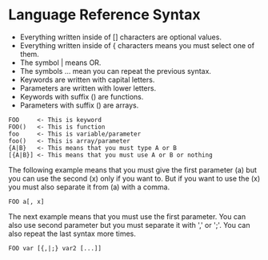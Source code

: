 Language Reference Syntax
=========================

+ Everything written inside of [] characters are optional values.
+ Everything written inside of { characters means you must select one of them.
+ The symbol | means OR.
+ The symbols ... mean you can repeat the previous syntax.
+ Keywords are written with capital letters.
+ Parameters are written with lower letters.
+ Keywords with suffix () are functions.
+ Parameters with suffix () are arrays.

~~~
FOO     <- This is keyword
FOO()   <- This is function
foo     <- This is variable/parameter
foo()   <- This is array/parameter
{A|B}   <- This means that you must type A or B
[{A|B}] <- This means that you must use A or B or nothing
~~~

The following example means that you must give the first parameter (a) but you can use the second (x)
only if you want to. But if you want to use the (x) you must also separate it from (a) with a comma.

~~~
FOO a[, x]
~~~

The next example means that you must use the first parameter. You can also use second parameter
but you must separate it with ',' or ';'. You can also repeat the last syntax more times.

~~~
FOO var [{,|;} var2 [...]]
~~~
